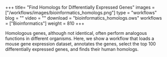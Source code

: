 +++
title= "Find Homologs for Differentially Expressed Genes"
images =  ["/workflows/images/bioinformatics_homologs.png"]
type = "workflows"
blog =  ""
video = ""
download = "bioinformatics_homologs.ows"
workflows = ["Bioinformatics"]
weight = 810
+++

Homologous genes, although not identical, often perform analogous functions in different organisms. Here, we show a workflow that loads a mouse gene expression dataset, annotates the genes, select the top 100 differentially expressed genes, and finds their human homologs.
